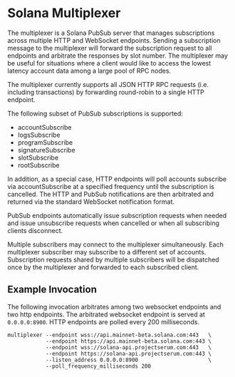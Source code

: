 # Solana Multiplexer

The multiplexer is a Solana PubSub server that manages subscriptions across
multiple HTTP and WebSocket endpoints. Sending a subscription message to the
multiplexer will forward the subscription request to all endpoints and arbitrate
the responses by slot number. The multiplexer may be useful for situations where
a client would like to access the lowest latency account data among a large pool
of RPC nodes.

The multiplexer currently supports all JSON HTTP RPC requests (i.e. including 
transactions) by forwarding round-robin to a single HTTP endpoint.

The following subset of PubSub subscriptions is supported:

- accountSubscribe
- logsSubscribe
- programSubscribe
- signatureSubscribe
- slotSubscribe
- rootSubscribe

In addition, as a special case, HTTP endpoints will poll accounts subscribe via
accountSubscribe at a specified frequency until the subscription is cancelled.
The HTTP and PubSub notifications are then arbitrated and returned via the
standard WebSocket notification format.

PubSub endpoints automatically issue subscription requests when needed and issue
unsubscribe requests when cancelled or when all subscribing clients disconnect.

Multiple subscribers may connect to the multiplexer simultaneously. Each
multiplexer subscriber may subscribe to a different set of accounts.
Subscription requests shared by multiple subscribers will be dispatched once by
the multiplexer and forwarded to each subscribed client.

## Example Invocation
The following invocation arbitrates among two websocket endpoints and two http
endpoints. The arbitrated websocket endpoint is served at `0.0.0.0:8900`. HTTP
endpoints are polled every 200 milliseconds.
```
multiplexer --endpoint wss://api.mainnet-beta.solana.com:443   \
            --endpoint https://api.mainnet-beta.solana.com:443 \
            --endpoint wss://solana-api.projectserum.com:443   \
            --endpoint https://solana-api.projectserum.com:443 \
            --listen_address 0.0.0.0:8900                      \
            --poll_frequency_milliseconds 200
```
